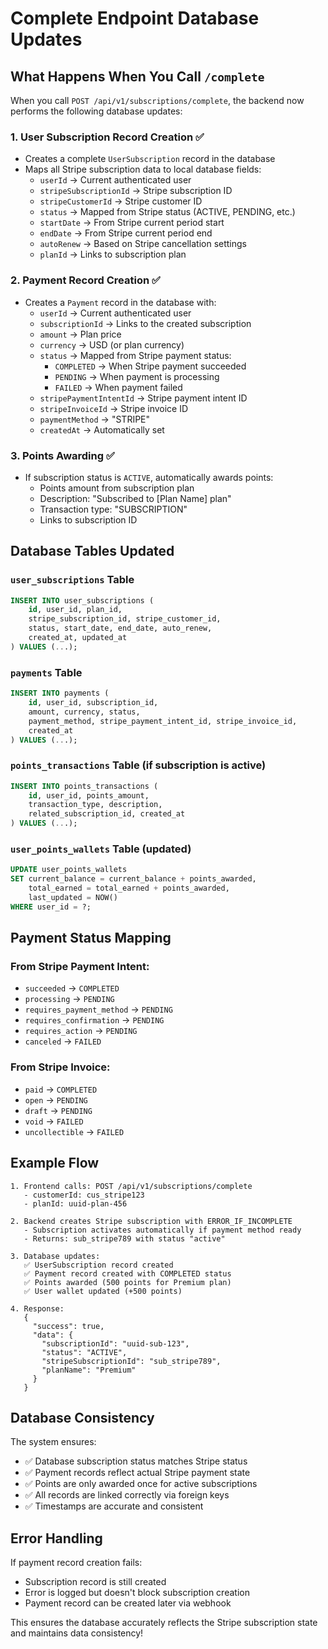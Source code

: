 # Complete Endpoint Database Updates

## What Happens When You Call `/complete`

When you call `POST /api/v1/subscriptions/complete`, the backend now performs the following database updates:

### 1. User Subscription Record Creation ✅
- Creates a complete `UserSubscription` record in the database
- Maps all Stripe subscription data to local database fields:
  - `userId` → Current authenticated user
  - `stripeSubscriptionId` → Stripe subscription ID
  - `stripeCustomerId` → Stripe customer ID
  - `status` → Mapped from Stripe status (ACTIVE, PENDING, etc.)
  - `startDate` → From Stripe current period start
  - `endDate` → From Stripe current period end
  - `autoRenew` → Based on Stripe cancellation settings
  - `planId` → Links to subscription plan

### 2. Payment Record Creation ✅
- Creates a `Payment` record in the database with:
  - `userId` → Current authenticated user
  - `subscriptionId` → Links to the created subscription
  - `amount` → Plan price
  - `currency` → USD (or plan currency)
  - `status` → Mapped from Stripe payment status:
    - `COMPLETED` → When Stripe payment succeeded
    - `PENDING` → When payment is processing
    - `FAILED` → When payment failed
  - `stripePaymentIntentId` → Stripe payment intent ID
  - `stripeInvoiceId` → Stripe invoice ID
  - `paymentMethod` → "STRIPE"
  - `createdAt` → Automatically set

### 3. Points Awarding ✅
- If subscription status is `ACTIVE`, automatically awards points:
  - Points amount from subscription plan
  - Description: "Subscribed to [Plan Name] plan"
  - Transaction type: "SUBSCRIPTION"
  - Links to subscription ID

## Database Tables Updated

### `user_subscriptions` Table
```sql
INSERT INTO user_subscriptions (
    id, user_id, plan_id, 
    stripe_subscription_id, stripe_customer_id,
    status, start_date, end_date, auto_renew,
    created_at, updated_at
) VALUES (...);
```

### `payments` Table
```sql
INSERT INTO payments (
    id, user_id, subscription_id,
    amount, currency, status,
    payment_method, stripe_payment_intent_id, stripe_invoice_id,
    created_at
) VALUES (...);
```

### `points_transactions` Table (if subscription is active)
```sql
INSERT INTO points_transactions (
    id, user_id, points_amount, 
    transaction_type, description,
    related_subscription_id, created_at
) VALUES (...);
```

### `user_points_wallets` Table (updated)
```sql
UPDATE user_points_wallets 
SET current_balance = current_balance + points_awarded,
    total_earned = total_earned + points_awarded,
    last_updated = NOW()
WHERE user_id = ?;
```

## Payment Status Mapping

### From Stripe Payment Intent:
- `succeeded` → `COMPLETED`
- `processing` → `PENDING`
- `requires_payment_method` → `PENDING`
- `requires_confirmation` → `PENDING`
- `requires_action` → `PENDING`
- `canceled` → `FAILED`

### From Stripe Invoice:
- `paid` → `COMPLETED`
- `open` → `PENDING`
- `draft` → `PENDING`
- `void` → `FAILED`
- `uncollectible` → `FAILED`

## Example Flow

```
1. Frontend calls: POST /api/v1/subscriptions/complete
   - customerId: cus_stripe123
   - planId: uuid-plan-456

2. Backend creates Stripe subscription with ERROR_IF_INCOMPLETE
   - Subscription activates automatically if payment method ready
   - Returns: sub_stripe789 with status "active"

3. Database updates:
   ✅ UserSubscription record created
   ✅ Payment record created with COMPLETED status
   ✅ Points awarded (500 points for Premium plan)
   ✅ User wallet updated (+500 points)

4. Response:
   {
     "success": true,
     "data": {
       "subscriptionId": "uuid-sub-123",
       "status": "ACTIVE",
       "stripeSubscriptionId": "sub_stripe789",
       "planName": "Premium"
     }
   }
```

## Database Consistency

The system ensures:
- ✅ Database subscription status matches Stripe status
- ✅ Payment records reflect actual Stripe payment state
- ✅ Points are only awarded once for active subscriptions
- ✅ All records are linked correctly via foreign keys
- ✅ Timestamps are accurate and consistent

## Error Handling

If payment record creation fails:
- Subscription record is still created
- Error is logged but doesn't block subscription creation
- Payment record can be created later via webhook

This ensures the database accurately reflects the Stripe subscription state and maintains data consistency!

